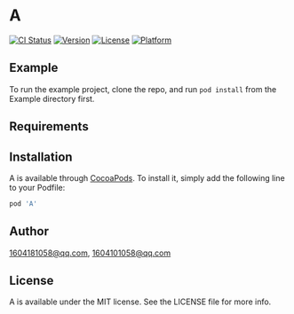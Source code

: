 # A

[![CI Status](https://img.shields.io/travis/1604181058@qq.com/A.svg?style=flat)](https://travis-ci.org/1604181058@qq.com/A)
[![Version](https://img.shields.io/cocoapods/v/A.svg?style=flat)](https://cocoapods.org/pods/A)
[![License](https://img.shields.io/cocoapods/l/A.svg?style=flat)](https://cocoapods.org/pods/A)
[![Platform](https://img.shields.io/cocoapods/p/A.svg?style=flat)](https://cocoapods.org/pods/A)

## Example

To run the example project, clone the repo, and run `pod install` from the Example directory first.

## Requirements

## Installation

A is available through [CocoaPods](https://cocoapods.org). To install
it, simply add the following line to your Podfile:

```ruby
pod 'A'
```

## Author

1604181058@qq.com, 1604101058@qq.com

## License

A is available under the MIT license. See the LICENSE file for more info.
